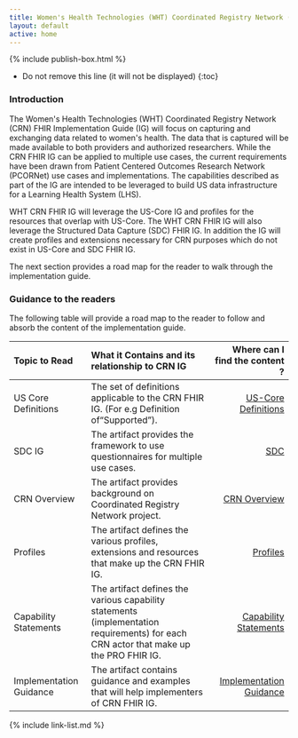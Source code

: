 ```yaml
---
title: Women's Health Technologies (WHT) Coordinated Registry Network (CRN) FHIR Implementation Guide
layout: default
active: home
---
```


{% include publish-box.html %}


<!-- TOC  the css styling for this is \pages\assets\css\project.css under 'markdown-toc'-->

* Do not remove this line (it will not be displayed)
{:toc}


<!-- end TOC -->



###  Introduction

The Women's Health Technologies (WHT) Coordinated Registry Network (CRN) FHIR Implementation Guide (IG) will focus on capturing and exchanging data related to women's health. The data that is captured will be made available to both providers and authorized researchers. While the CRN FHIR IG can be applied to multiple use cases, the current requirements have been drawn from Patient Centered Outcomes Research Network (PCORNet) use cases and implementations. The capabilities described as part of the IG are intended to be leveraged to build US data infrastructure for a Learning Health System (LHS).

WHT CRN FHIR IG will leverage the US-Core IG and profiles for the resources that overlap with US-Core. The WHT CRN FHIR IG will also leverage the Structured Data Capture (SDC) FHIR IG. In addition the IG will create profiles and extensions necessary for CRN purposes which do not exist in US-Core and SDC FHIR IG.

The next section provides a road map for the reader to walk through the implementation guide.

###  Guidance to the readers

The following table will provide a road map to the reader to follow and absorb the content of the implementation guide.

| Topic to Read  | What it Contains and its relationship to CRN IG | Where can I find the content ? |
|:---------------|:------------------------------------------------|-------------------------------:|
| US Core Definitions | The set of definitions applicable to the CRN FHIR IG. (For e.g Definition of“Supported”).| [US-Core Definitions](http://hl7.org/fhir/us/core/STU1//guidance.html)|
| SDC IG | The artifact provides the framework to use questionnaires for multiple use cases.| [SDC](http://hl7.org/fhir/us/core/sdc/index.html)|
| CRN Overview | The artifact provides background on Coordinated Registry Network project.| [CRN Overview](crn-overview.html)|
| Profiles | The artifact defines the various profiles, extensions and resources that make up the CRN FHIR IG.| [Profiles](./guidance.html)|
| Capability Statements | The artifact defines the various capability statements (implementation requirements) for each CRN actor that make up the PRO FHIR IG.| [Capability Statements](./guidance.html)|
| Implementation Guidance | The artifact contains guidance and examples that will help implementers of CRN FHIR IG.| [Implementation Guidance](guidance.html)|




<!-- {% raw %}>{% include link-list.md %} {% endraw %}-->

{% include link-list.md %}
